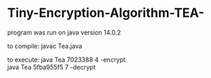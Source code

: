 # Tiny-Encryption-Algorithm-TEA-
program was run on java version 14.0.2

to compile: javac Tea.java

to execute: java Tea 7023388 4 -encrypt                                                                                                                                   
            java Tea 5fba955f5 7 -decrypt
